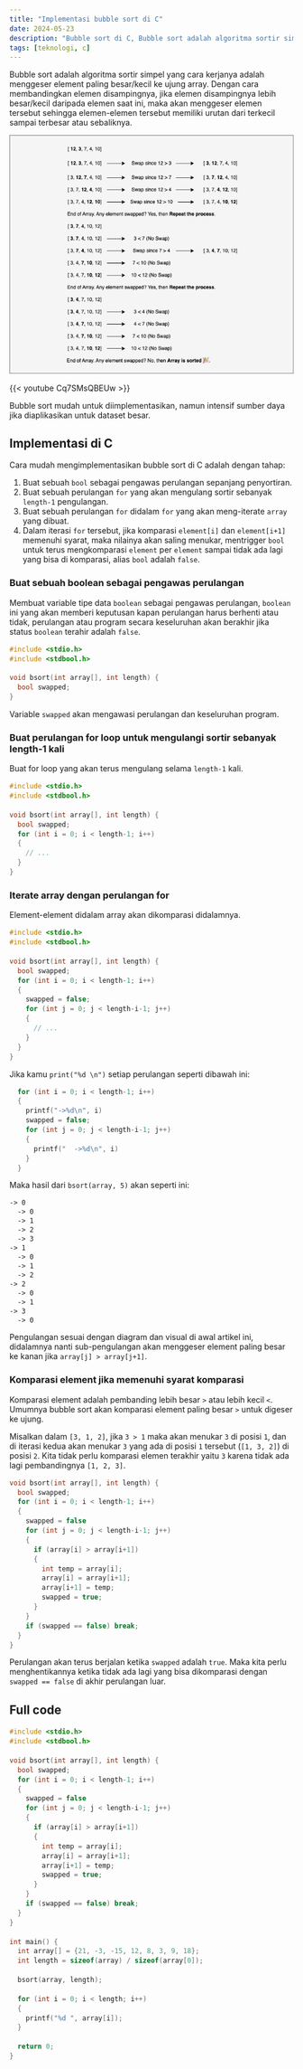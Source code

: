 ```yaml
---
title: "Implementasi bubble sort di C"
date: 2024-05-23
description: "Bubble sort di C, Bubble sort adalah algoritma sortir simpel yang cara kerjanya adalah komparasi element disampingnya"
tags: [teknologi, c]
---
```


Bubble sort adalah algoritma sortir simpel yang cara kerjanya adalah menggeser element paling besar/kecil ke ujung array. Dengan cara membandingkan elemen disampingnya, jika elemen disampingnya lebih besar/kecil daripada elemen saat ini, maka akan menggeser elemen tersebut sehingga elemen-elemen tersebut memiliki urutan dari terkecil sampai terbesar atau sebaliknya.

![bbsort](img/img01.png "Algoritma bubble sort")

{{< youtube Cq7SMsQBEUw >}}

Bubble sort mudah untuk diimplementasikan, namun intensif sumber daya jika diaplikasikan untuk dataset besar.

## Implementasi di C

Cara mudah mengimplementasikan bubble sort di C adalah dengan tahap:

1. Buat sebuah `bool` sebagai pengawas perulangan sepanjang penyortiran.
2. Buat sebuah perulangan `for` yang akan mengulang sortir sebanyak `length-1` pengulangan.
3. Buat sebuah perulangan `for` didalam `for` yang akan meng-iterate `array` yang dibuat.
4. Dalam iterasi `for` tersebut, jika komparasi `element[i]` dan `element[i+1]` memenuhi syarat, maka nilainya akan saling menukar, mentrigger `bool` untuk terus mengkomparasi `element` per `element` sampai tidak ada lagi yang bisa di komparasi, alias `bool` adalah `false`.

### Buat sebuah boolean sebagai pengawas perulangan

Membuat variable tipe data `boolean` sebagai pengawas perulangan, `boolean` ini yang akan memberi keputusan kapan perulangan harus berhenti atau tidak, perulangan atau program secara keseluruhan akan berakhir jika status `boolean` terahir adalah `false`.

```c
#include <stdio.h>
#include <stdbool.h>

void bsort(int array[], int length) {
  bool swapped;
}
```

Variable `swapped` akan mengawasi perulangan dan keseluruhan program.

### Buat perulangan for loop untuk mengulangi sortir sebanyak length-1 kali

Buat for loop yang akan terus mengulang selama `length-1` kali.

```c
#include <stdio.h>
#include <stdbool.h>

void bsort(int array[], int length) {
  bool swapped;
  for (int i = 0; i < length-1; i++)
  {
    // ...
  }
}
```

### Iterate array dengan perulangan for

Element-element didalam array akan dikomparasi didalamnya.

```c
#include <stdio.h>
#include <stdbool.h>

void bsort(int array[], int length) {
  bool swapped;
  for (int i = 0; i < length-1; i++)
  {
    swapped = false;
    for (int j = 0; j < length-i-1; j++)
    {
      // ...
    }
  }
}
```

Jika kamu `print("%d \n")` setiap perulangan seperti dibawah ini:

```c
  for (int i = 0; i < length-1; i++)
  {
    printf("->%d\n", i)
    swapped = false;
    for (int j = 0; j < length-i-1; j++)
    {
      printf("  ->%d\n", i)
    }
  }
```

Maka hasil dari `bsort(array, 5)` akan seperti ini:

```
-> 0
  -> 0
  -> 1
  -> 2
  -> 3
-> 1
  -> 0
  -> 1
  -> 2
-> 2
  -> 0
  -> 1
-> 3
  -> 0
```

Pengulangan sesuai dengan diagram dan visual di awal artikel ini, didalamnya nanti sub-pengulangan akan menggeser element paling besar ke kanan jika `array[j] > array[j+1]`.

### Komparasi element jika memenuhi syarat komparasi

Komparasi element adalah pembanding lebih besar `>` atau lebih kecil `<`. Umumnya bubble sort akan komparasi element paling besar `>` untuk digeser ke ujung.

Misalkan dalam `[3, 1, 2]`, jika `3 > 1` maka akan menukar `3` di posisi `1`, dan di iterasi kedua akan menukar `3` yang ada di posisi `1` tersebut (`[1, 3, 2]`) di posisi `2`. Kita tidak perlu komparasi elemen terakhir yaitu `3` karena tidak ada lagi pembandingnya `[1, 2, 3]`.

```c
void bsort(int array[], int length) {
  bool swapped;
  for (int i = 0; i < length-1; i++)
  {
    swapped = false
    for (int j = 0; j < length-i-1; j++)
    {
      if (array[i] > array[i+1])
      {
        int temp = array[i];
        array[i] = array[i+1];
        array[i+1] = temp;
        swapped = true;
      }
    }
    if (swapped == false) break;
  }
}
```

Perulangan akan terus berjalan ketika `swapped` adalah `true`. Maka kita perlu menghentikannya ketika tidak ada lagi yang bisa dikomparasi dengan `swapped == false` di akhir perulangan luar.

## Full code

```c
#include <stdio.h>
#include <stdbool.h>

void bsort(int array[], int length) {
  bool swapped;
  for (int i = 0; i < length-1; i++)
  {
    swapped = false
    for (int j = 0; j < length-i-1; j++)
    {
      if (array[i] > array[i+1])
      {
        int temp = array[i];
        array[i] = array[i+1];
        array[i+1] = temp;
        swapped = true;
      }
    }
    if (swapped == false) break;
  }
}

int main() {
  int array[] = {21, -3, -15, 12, 8, 3, 9, 18};
  int length = sizeof(array) / sizeof(array[0]);

  bsort(array, length);

  for (int i = 0; i < length; i++)
  {
    printf("%d ", array[i]);
  }
  
  return 0;
}
```